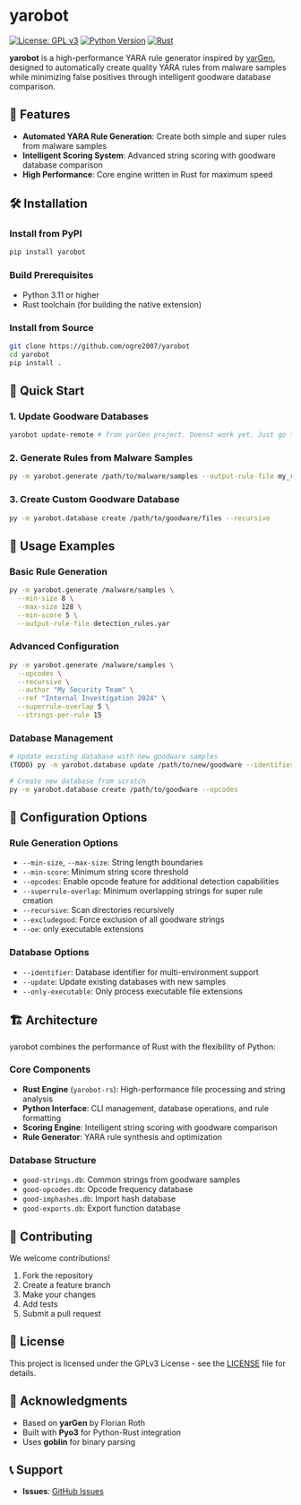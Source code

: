 # yarobot

[![License: GPL v3](https://img.shields.io/badge/License-GPLv3-blue.svg)](https://www.gnu.org/licenses/gpl-3.0)
[![Python Version](https://img.shields.io/badge/python-3.11%2B-blue)](https://www.python.org/)
[![Rust](https://img.shields.io/badge/rust-powered-orange.svg)](https://www.rust-lang.org/)

**yarobot** is a high-performance YARA rule generator inspired by [yarGen](https://github.com/Neo23x0/yarGen), designed to automatically create quality YARA rules from malware samples while minimizing false positives through intelligent goodware database comparison.

## 🚀 Features

- **Automated YARA Rule Generation**: Create both simple and super rules from malware samples
- **Intelligent Scoring System**: Advanced string scoring with goodware database comparison
- **High Performance**: Core engine written in Rust for maximum speed

## 🛠 Installation

### Install from PyPI

```bash
pip install yarobot
```

### Build Prerequisites

- Python 3.11 or higher
- Rust toolchain (for building the native extension)

### Install from Source

```bash
git clone https://github.com/ogre2007/yarobot
cd yarobot
pip install .
```

## 📖 Quick Start

### 1. Update Goodware Databases

```bash
yarobot update-remote # from yarGen project. Doenst work yet. Just go to ex. 3
```

### 2. Generate Rules from Malware Samples

```bash
py -m yarobot.generate /path/to/malware/samples --output-rule-file my_rules.yar
```

### 3. Create Custom Goodware Database

```bash
py -m yarobot.database create /path/to/goodware/files --recursive
```

## 🎯 Usage Examples

### Basic Rule Generation

```bash
py -m yarobot.generate /malware/samples \
  --min-size 8 \
  --max-size 128 \
  --min-score 5 \
  --output-rule-file detection_rules.yar
```

### Advanced Configuration

```bash
py -m yarobot.generate /malware/samples \
  --opcodes \
  --recursive \
  --author "My Security Team" \
  --ref "Internal Investigation 2024" \
  --superrule-overlap 5 \
  --strings-per-rule 15
```

### Database Management

```bash
# Update existing database with new goodware samples
(TODO) py -m yarobot.database update /path/to/new/goodware --identifier corporate 

# Create new database from scratch
py -m yarobot.database create /path/to/goodware --opcodes
```

## 🔧 Configuration Options

### Rule Generation Options

- `--min-size`, `--max-size`: String length boundaries
- `--min-score`: Minimum string score threshold
- `--opcodes`: Enable opcode feature for additional detection capabilities
- `--superrule-overlap`: Minimum overlapping strings for super rule creation
- `--recursive`: Scan directories recursively
- `--excludegood`: Force exclusion of all goodware strings
- `--oe`: only executable extensions


### Database Options

- `--identifier`: Database identifier for multi-environment support
- `--update`: Update existing databases with new samples
- `--only-executable`: Only process executable file extensions

## 🏗 Architecture

yarobot combines the performance of Rust with the flexibility of Python:

### Core Components

- **Rust Engine** (`yarobot-rs`): High-performance file processing and string analysis
- **Python Interface**: CLI management, database operations, and rule formatting
- **Scoring Engine**: Intelligent string scoring with goodware comparison
- **Rule Generator**: YARA rule synthesis and optimization

### Database Structure

- `good-strings.db`: Common strings from goodware samples
- `good-opcodes.db`: Opcode frequency database
- `good-imphashes.db`: Import hash database
- `good-exports.db`: Export function database
 
## 🤝 Contributing

We welcome contributions! 

1. Fork the repository
2. Create a feature branch
3. Make your changes
4. Add tests
5. Submit a pull request

## 📄 License

This project is licensed under the GPLv3 License - see the [LICENSE](LICENSE) file for details.

## 🙏 Acknowledgments

- Based on **yarGen** by Florian Roth
- Built with **Pyo3** for Python-Rust integration
- Uses **goblin** for binary parsing

## 📞 Support

- **Issues**: [GitHub Issues](https://github.com/ogre2007/yarobot/issues) 

